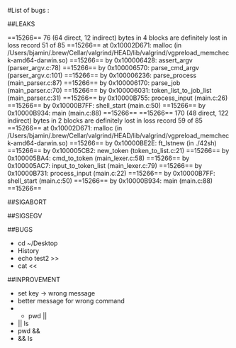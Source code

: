 #List of bugs :

##LEAKS

==15266== 76 (64 direct, 12 indirect) bytes in 4 blocks are definitely lost in loss record 51 of 85
==15266==    at 0x10002D671: malloc (in /Users/bjamin/.brew/Cellar/valgrind/HEAD/lib/valgrind/vgpreload_memcheck-amd64-darwin.so)
==15266==    by 0x100006428: assert_argv (parser_argv.c:78)
==15266==    by 0x100006570: parse_cmd_argv (parser_argv.c:101)
==15266==    by 0x100006236: parse_process (main_parser.c:87)
==15266==    by 0x100006170: parse_job (main_parser.c:70)
==15266==    by 0x100006031: token_list_to_job_list (main_parser.c:31)
==15266==    by 0x10000B755: process_input (main.c:26)
==15266==    by 0x10000B7FF: shell_start (main.c:50)
==15266==    by 0x10000B934: main (main.c:88)
==15266==
==15266== 170 (48 direct, 122 indirect) bytes in 2 blocks are definitely lost in loss record 59 of 85
==15266==    at 0x10002D671: malloc (in /Users/bjamin/.brew/Cellar/valgrind/HEAD/lib/valgrind/vgpreload_memcheck-amd64-darwin.so)
==15266==    by 0x10000BE2E: ft_lstnew (in ./42sh)
==15266==    by 0x100005CB2: new_token (token_to_list.c:21)
==15266==    by 0x100005BA4: cmd_to_token (main_lexer.c:58)
==15266==    by 0x100005AC7: input_to_token_list (main_lexer.c:79)
==15266==    by 0x10000B731: process_input (main.c:22)
==15266==    by 0x10000B7FF: shell_start (main.c:50)
==15266==    by 0x10000B934: main (main.c:88)
==15266==


##SIGABORT

##SIGSEGV


##BUGS

- cd ~/Desktop
- History
- echo test2 >>
- cat <<

##INPROVEMENT

- set key -> wrong message
- better message for wrong command
- - pwd ||
- || ls
- pwd &&
- && ls